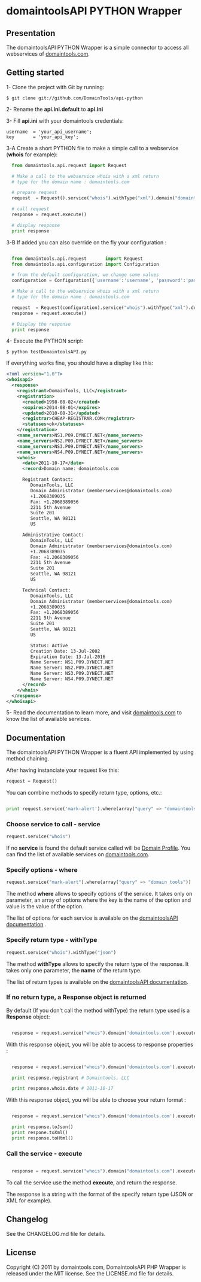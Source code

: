 # domaintoolsAPI PYTHON Wrapper #

## Presentation ##

The domaintoolsAPI PYTHON Wrapper is a simple connector to access all webservices of [domaintools.com](http://domaintools.com "domaintools.com").

## Getting started ##

1- Clone the project with Git by running:

    $ git clone git://github.com/DomainTools/api-python

2- Rename the **api.ini.default** to **api.ini**

3- Fill **api.ini**  with your domaintools credentials:

    username  = 'your_api_username';
    key       = 'your_api_key';

3-A Create a short PYTHON file to make a simple call to a webservice (**whois** for example):

```python
  from domaintools.api.request import Request

  # Make a call to the webservice whois with a xml return
  # type for the domain name : domaintools.com

  # prepare request
  request  = Request().service("whois").withType("xml").domain("domaintools.com")

  # call request
  response = request.execute()

  # display response
  print response
```

3-B If added you can also override on the fly your configuration :

```python

  from domaintools.api.request       import Request
  from domaintools.api.configuration import Configuration

  # from the default configuration, we change some values
  configuration = Configuration({'username':'username', 'password':'password'});

  # Make a call to the webservice whois with a xml return
  # type for the domain name : domaintools.com

  request  = Request(configuration).service("whois").withType("xml").domain("domaintools.com")
  response = request.execute()

  # Display the response
  print response

```

4- Execute the PYTHON script:

    $ python testDomaintoolsAPI.py

   If everything works fine, you should have a display like this:

```xml
<?xml version="1.0"?>
<whoisapi>
  <response>
    <registrant>DomainTools, LLC</registrant>
    <registration>
      <created>1998-08-02</created>
      <expires>2014-08-01</expires>
      <updated>2010-08-31</updated>
      <registrar>CHEAP-REGISTRAR.COM</registrar>
      <statuses>ok</statuses>
    </registration>
    <name_servers>NS1.P09.DYNECT.NET</name_servers>
    <name_servers>NS2.P09.DYNECT.NET</name_servers>
    <name_servers>NS3.P09.DYNECT.NET</name_servers>
    <name_servers>NS4.P09.DYNECT.NET</name_servers>
    <whois>
      <date>2011-10-17</date>
      <record>Domain name: domaintools.com

      Registrant Contact:
         DomainTools, LLC
         Domain Administrator (memberservices@domaintools.com)
         +1.2068389035
         Fax: +1.2068389056
         2211 5th Avenue
         Suite 201
         Seattle, WA 98121
         US

      Administrative Contact:
         DomainTools, LLC
         Domain Administrator (memberservices@domaintools.com)
         +1.2068389035
         Fax: +1.2068389056
         2211 5th Avenue
         Suite 201
         Seattle, WA 98121
         US

      Technical Contact:
         DomainTools, LLC
         Domain Administrator (memberservices@domaintools.com)
         +1.2068389035
         Fax: +1.2068389056
         2211 5th Avenue
         Suite 201
         Seattle, WA 98121
         US

         Status: Active
         Creation Date: 13-Jul-2002
         Expiration Date: 13-Jul-2016
         Name Server: NS1.P09.DYNECT.NET
         Name Server: NS2.P09.DYNECT.NET
         Name Server: NS3.P09.DYNECT.NET
         Name Server: NS4.P09.DYNECT.NET
      </record>
    </whois>
  </response>
</whoisapi>
```
5- Read the documentation to learn more, and visit [domaintools.com](http://domaintools.com "domaintools.com") to know the list of available services.

## Documentation ##

The domaintoolsAPI PYTHON Wrapper is a fluent API implemented by using method chaining.

After having instanciate your request like this:

```python
request = Request()
```

You can combine methods to specify return type, options, etc.:

```python

print request.service('mark-alert').where(array("query" => "domaintools")).withType("xml").domain("domaintools.com").execute()
```

### Choose service to call - service ###

```python
request.service("whois")
```
If no **service** is found the default service called will be [Domain Profile](http://www.domaintools.com/api/docs/domain-profile/).
You can find the list of available services on [domaintools.com](http://domaintools.com "domaintools.com").

### Specify options - where ###

```python
request.service("mark-alert").where(array("query" => "domain tools"))
```

The method **where** allows to specify options of the service. It takes only on parameter, an array of options where the key is the name of the option and value is the value of the option.

The list of options for each service is available on the [domaintoolsAPI documentation](http://domaintools.com/api/docs/ "domaintoolsAPI documentation") .

### Specify return type - withType ###

```python
request.service("whois").withType("json")
```
The method **withType** allows to specify the return type of the response. It takes only one parameter, the **name** of the return type.

The list of return types is available on the [domaintoolsAPI documentation](http://domaintools.com/api/docs/ "domaintoolsAPI documentation").

### If no return type, a Response object is returned ###

By default (If you don't call the method withType) the return type used is  a **Response** object:

```python

  response = request.service("whois").domain('domaintools.com').execute()

```

With this response object, you will be able to access to response properties :

```python

  response = request.service("whois").domain('domaintools.com').execute()

  print response.registrant # Domaintools, LLC

  print response.whois.date # 2011-10-17

```

With this response object, you will be able to choose your return format :

```python

  response = request.service("whois").domain('domaintools.com').execute()

  print response.toJson()
  print respone.toXml()
  print response.toHtml()

```
### Call the service - execute ###

```python

  response = request.service("whois").domain("domaintools.com").execute()

```

To call the service use the method **execute**, and return the response.

The response is a string with the format of the specify return type (JSON or XML for example).

## Changelog ##

See the CHANGELOG.md file for details.

## License ##

Copyright (C) 2011 by domaintools.com, DomaintoolsAPI PHP Wrapper is released under the MIT license.
See the LICENSE.md file for details.

